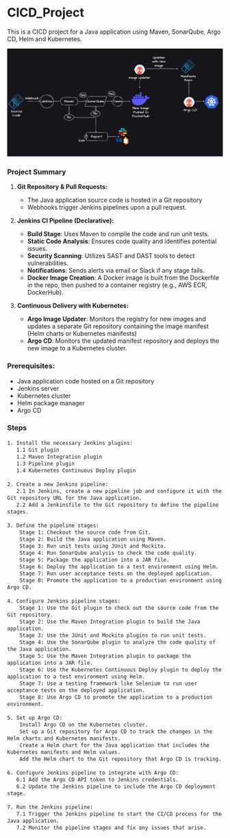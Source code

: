 # CICD_Project
This is a CICD project for a Java application using Maven, SonarQube, Argo CD, Helm and Kubernetes.

![Project Diagram](/img/project_diag.png)

### Project Summary
1. **Git Repository & Pull Requests:**
   - The Java application source code is hosted in a Git repository
   - Webhooks trigger Jenkins pipelines upon a pull request.

2. **Jenkins CI Pipeline (Declarative):**
   - **Build Stage**: Uses Maven to compile the code and run unit tests.
   - **Static Code Analysis**: Ensures code quality and identifies potential issues.
   - **Security Scanning**: Utilizes SAST and DAST tools to detect vulnerabilities.
   - **Notifications**: Sends alerts via email or Slack if any stage fails.
   - **Docker Image Creation**: A Docker image is built from the Dockerfile in the repo, then pushed to a container registry (e.g., AWS ECR, DockerHub).
3. **Continuous Delivery with Kubernetes:**
   - **Argo Image Updater**: Monitors the registry for new images and updates a separate Git repository containing the image manifest (Helm charts or Kubernetes manifests)
   - **Argo CD**: Monitors the updated manifest repository and deploys the new image to a Kubernetes cluster.

### Prerequisites:
- Java application code hosted on a Git repository
- Jenkins server
- Kubernetes cluster
- Helm package manager
- Argo CD
### Steps

    1. Install the necessary Jenkins plugins:
       1.1 Git plugin
       1.2 Maven Integration plugin
       1.3 Pipeline plugin
       1.4 Kubernetes Continuous Deploy plugin

    2. Create a new Jenkins pipeline:
       2.1 In Jenkins, create a new pipeline job and configure it with the Git repository URL for the Java application.
       2.2 Add a Jenkinsfile to the Git repository to define the pipeline stages.

    3. Define the pipeline stages:
        Stage 1: Checkout the source code from Git.
        Stage 2: Build the Java application using Maven.
        Stage 3: Run unit tests using JUnit and Mockito.
        Stage 4: Run SonarQube analysis to check the code quality.
        Stage 5: Package the application into a JAR file.
        Stage 6: Deploy the application to a test environment using Helm.
        Stage 7: Run user acceptance tests on the deployed application.
        Stage 8: Promote the application to a production environment using Argo CD.

    4. Configure Jenkins pipeline stages:
        Stage 1: Use the Git plugin to check out the source code from the Git repository.
        Stage 2: Use the Maven Integration plugin to build the Java application.
        Stage 3: Use the JUnit and Mockito plugins to run unit tests.
        Stage 4: Use the SonarQube plugin to analyze the code quality of the Java application.
        Stage 5: Use the Maven Integration plugin to package the application into a JAR file.
        Stage 6: Use the Kubernetes Continuous Deploy plugin to deploy the application to a test environment using Helm.
        Stage 7: Use a testing framework like Selenium to run user acceptance tests on the deployed application.
        Stage 8: Use Argo CD to promote the application to a production environment.

    5. Set up Argo CD:
        Install Argo CD on the Kubernetes cluster.
        Set up a Git repository for Argo CD to track the changes in the Helm charts and Kubernetes manifests.
        Create a Helm chart for the Java application that includes the Kubernetes manifests and Helm values.
        Add the Helm chart to the Git repository that Argo CD is tracking.

    6. Configure Jenkins pipeline to integrate with Argo CD:
       6.1 Add the Argo CD API token to Jenkins credentials.
       6.2 Update the Jenkins pipeline to include the Argo CD deployment stage.

    7. Run the Jenkins pipeline:
       7.1 Trigger the Jenkins pipeline to start the CI/CD process for the Java application.
       7.2 Monitor the pipeline stages and fix any issues that arise.
   

